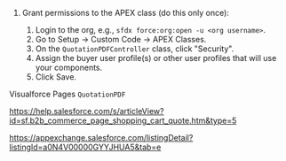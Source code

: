 1. Grant permissions to the APEX class (do this only once):

    1. Login to the org, e.g., `sfdx force:org:open -u <org username>`.
    1. Go to Setup -> Custom Code -> APEX Classes.
    1. On the `QuotationPDFController` class, click "Security".
    1. Assign the buyer user profile(s) or other user profiles that will use your components.
    1. Click Save.




Visualforce Pages
`QuotationPDF`



https://help.salesforce.com/s/articleView?id=sf.b2b_commerce_page_shopping_cart_quote.htm&type=5


https://appexchange.salesforce.com/listingDetail?listingId=a0N4V00000GYYJHUA5&tab=e